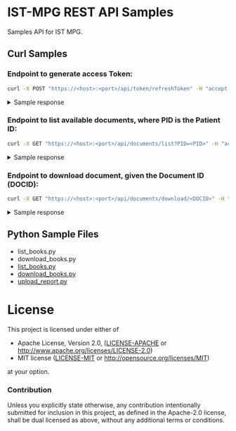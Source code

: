 # IST-MPG REST API Samples


Samples API for IST MPG.

## Curl Samples

### Endpoint to generate access Token:
```bash
curl -X POST "https://<host>:<port>/api/token/refreshToken" -H "accept: application/json;charset=UTF-8" -H "Content-Type: application/json;charset=UTF-8" -d "{ \"password\": \"your_password\", \"username\": \"your_username\"}" -k
```

<details>
<summary>Sample response</summary>

<code style="white-space:nowrap;">

```json
{
  "status": 200,
  "statusMessage": "Token generated correctly",
  "success": true,
  "timestamp": "01/01/2021 11:11:11 AM +0200",
  "results": [
    {
      "token": "token_string",
      "user": "your_username",
      "token_expire_time": "nn"
    }
  ]
}
```

</code>

</details>



### Endpoint to list available documents, where PID is the Patient ID:
```bash
curl -X GET "https://<host>:<port>/api/documents/list?PID=<PID>" -H "accept: application/json;charset=UTF-8" -H "Authorization: Bearer <token>" -k
```

<details>
<summary>Sample response</summary>

<code style="white-space:nowrap;">

```json
{
  "status": 200,
  "statusMessage": "Record found with PID : nnn",
  "success": true,
  "timestamp": "01/01/2021 11:11:11 AM +0200",
  "results": [
    {
      "PatientData": {
        "PatientName": "xx",
        "PatientID": "nn",
        "BirthDate": "1900-01-01",
        "PatientGenre": ""
      }
    },
    {
      "DocumentList": [
        {
          "IDDOC": "11fd4084-307c-4c2b-8aad-9a8311e9dcda",
          "StudyID": "study_id_number",
          "StudyDate": "20200202",
          "StudyDescription": "Description",
          "DocumentType": "Rich Document",
          "DocumentPages": "number of pages",
          "DocumentSize": "Size in MB",
          "StudyModality": "Modality",
          "ReferringPhysicianName": "Name"
        },
         {
          "IDDOC": "41fd4384-307c-4c2b-8a4d-9a3a1ae9dcdb",
          "StudyID": "study_id_number",
          "StudyDate": "20200202",
          "StudyDescription": "Description",
          "DocumentType": "Rich Document",
          "DocumentPages": "number of pages",
          "DocumentSize": "Size in MB",
          "StudyModality": "Modality",
          "ReferringPhysicianName": "Name"
        }
      ]
    }
  ]
}
```

</code>

</details>

### Endpoint to download document, given the Document ID (DOCID):
```bash
curl -X GET "https://<host>:<port>/api/documents/download/<DOCID>" -H "accept: application/json;charset=UTF-8" -H "Authorization: Bearer <token>" -k
```

<details>
<summary>Sample response</summary>

<code style="white-space:nowrap;">

```json
{
  "status": 200,
  "statusMessage": "Document Found with id : f3e0ecd3-74e3-4c81-a6af-1822a453562e",
  "success": true,
  "timestamp": "01/01/2021 11:11:11 AM +0200",
  "results": [
    {
      "PatientData": {
        "PatientName": "Patient Name",
        "PatientID": "patient_id",
        "BirthDate": "1970-01-01",
        "PatientGenre": ""
      }
    },
    {
      "publicPath": "public_path_of_pdf_document",
      "documentType": "Rich Document"
    }
  ]
}
```

</code>

</details>


## Python Sample Files

- list_books.py
- download_books.py
- [list_books.py](ttps://github.com/alfonsoIST/mpg-api/blob/master/python_samples/list_books.py)
- [download_books.py](ttps://github.com/alfonsoIST/mpg-api/blob/master/python_samples/download_books.py)
- [upload_report.py](ttps://github.com/alfonsoIST/mpg-api/blob/master/python_samples/upload_report.py)

# License

This project is licensed under either of

 * Apache License, Version 2.0, ([LICENSE-APACHE](LICENSE-APACHE) or
   http://www.apache.org/licenses/LICENSE-2.0)
 * MIT license ([LICENSE-MIT](LICENSE-MIT) or
   http://opensource.org/licenses/MIT)

at your option.

### Contribution

Unless you explicitly state otherwise, any contribution intentionally submitted
for inclusion in this project, as defined in the Apache-2.0 license, shall be
dual licensed as above, without any additional terms or conditions.
